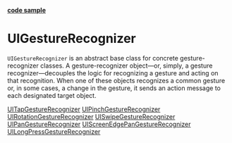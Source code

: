 [**code sample**](https://github.com/accesscode-2-2/code-samples/tree/master/Gestures)

# UIGestureRecognizer
`UIGestureRecognizer` is an abstract base class for concrete gesture-recognizer classes. 
A gesture-recognizer object—or, simply, a gesture recognizer—decouples the logic for recognizing 
a gesture and acting on that recognition. When one of these objects recognizes a common gesture or, 
in some cases, a change in the gesture, it sends an action message to each designated target object.

[UITapGestureRecognizer](https://developer.apple.com/library/ios/documentation/UIKit/Reference/UITapGestureRecognizer_Class/index.html#//apple_ref/occ/cl/UITapGestureRecognizer)
[UIPinchGestureRecognizer](https://developer.apple.com/library/ios/documentation/UIKit/Reference/UIPinchGestureRecognizer_Class/index.html#//apple_ref/occ/cl/UIPinchGestureRecognizer)
[UIRotationGestureRecognizer](https://developer.apple.com/library/ios/documentation/UIKit/Reference/UIRotateGestureRecognizer_Class/index.html#//apple_ref/occ/cl/UIRotationGestureRecognizer)
[UISwipeGestureRecognizer](https://developer.apple.com/library/ios/documentation/UIKit/Reference/UISwipeGestureRecognizer_Class/index.html#//apple_ref/occ/cl/UISwipeGestureRecognizer)
[UIPanGestureRecognizer](https://developer.apple.com/library/ios/documentation/UIKit/Reference/UIPanGestureRecognizer_Class/index.html#//apple_ref/occ/cl/UIPanGestureRecognizer)
[UIScreenEdgePanGestureRecognizer](https://developer.apple.com/library/ios/documentation/UIKit/Reference/UIScreenEdgePanGestureRecognizer_class/index.html#//apple_ref/occ/cl/UIScreenEdgePanGestureRecognizer)
[UILongPressGestureRecognizer](https://developer.apple.com/library/ios/documentation/UIKit/Reference/UILongPressGestureRecognizer_Class/index.html#//apple_ref/occ/cl/UILongPressGestureRecognizer)
